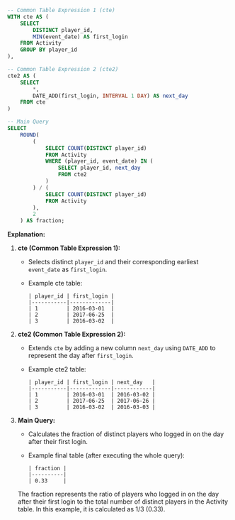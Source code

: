 
```sql
-- Common Table Expression 1 (cte)
WITH cte AS (
    SELECT 
        DISTINCT player_id, 
        MIN(event_date) AS first_login
    FROM Activity
    GROUP BY player_id
),

-- Common Table Expression 2 (cte2)
cte2 AS (
    SELECT 
        *, 
        DATE_ADD(first_login, INTERVAL 1 DAY) AS next_day 
    FROM cte
)

-- Main Query
SELECT 
    ROUND(
        (
            SELECT COUNT(DISTINCT player_id)
            FROM Activity
            WHERE (player_id, event_date) IN (
                SELECT player_id, next_day
                FROM cte2
            )
        ) / (
            SELECT COUNT(DISTINCT player_id)
            FROM Activity
        ), 
        2
    ) AS fraction;
```

**Explanation:**

1. **cte (Common Table Expression 1):**
   - Selects distinct `player_id` and their corresponding earliest `event_date` as `first_login`.
   - Example cte table:

     ```plaintext
     | player_id | first_login |
     |-----------|-------------|
     | 1         | 2016-03-01  |
     | 2         | 2017-06-25  |
     | 3         | 2016-03-02  |
     ```

2. **cte2 (Common Table Expression 2):**
   - Extends `cte` by adding a new column `next_day` using `DATE_ADD` to represent the day after `first_login`.
   - Example cte2 table:

     ```plaintext
     | player_id | first_login | next_day   |
     |-----------|-------------|------------|
     | 1         | 2016-03-01  | 2016-03-02 |
     | 2         | 2017-06-25  | 2017-06-26 |
     | 3         | 2016-03-02  | 2016-03-03 |
     ```

3. **Main Query:**
   - Calculates the fraction of distinct players who logged in on the day after their first login.
   - Example final table (after executing the whole query):

     ```plaintext
     | fraction |
     |----------|
     | 0.33     |
     ```

   The fraction represents the ratio of players who logged in on the day after their first login to the total number of distinct players in the Activity table. In this example, it is calculated as 1/3 (0.33).
